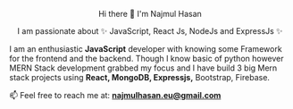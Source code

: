 <p align="center">Hi there 👋 I'm Najmul Hasan</p>
<p align="center">I am passionate about ✨ JavaScript, React Js, NodeJs and ExpressJs ✨</p>

I am an enthusiastic __JavaScript__ developer with knowing some Framework for the frontend and the backend. 
Though I know basic of python however MERN Stack development grabbed my focus and I have build 3 big Mern stack projects using __React, MongoDB, Expressjs,__ Bootstrap, Firebase.


📫 Feel free to reach me at:  **najmulhasan.eu@gmail.com**
<!--
**nhnajmul17/nhnajmul17** is a ✨ _special_ ✨ repository because its `README.md` (this file) appears on your GitHub profile.
<p align="center">I am passionate about JavaScript, React Js,NodeJs, ExpressJs</p>

Here are some ideas to get you started:

- 🔭 I’m currently working on ...
- 🌱 I’m currently learning ...
- 👯 I’m looking to collaborate on ...
- 🤔 I’m looking for help with ...
- 💬 Ask me about ...
- 📫 How to reach me: ...
- 😄 Pronouns: ...
- ⚡ Fun fact: ...
-->

